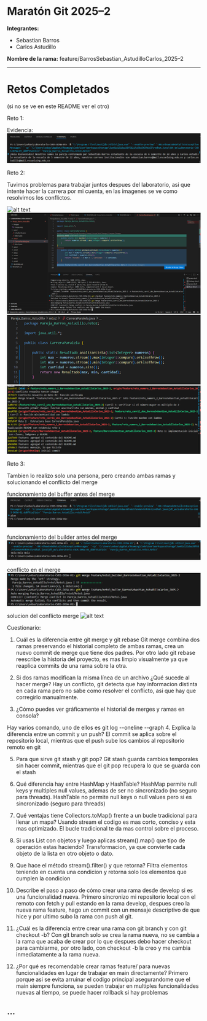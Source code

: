 # Maratón Git 2025–2

**Integrantes:**
- Sebastian Barros
- Carlos Astudillo

**Nombre de la rama:** feature/BarrosSebastian_AstudilloCarlos_2025–2

---

# Retos Completados

(si no se ve en este README ver el otro)

Reto 1:

Evidencia: ![Reto 1](Pareja_Barros_Astudillo/images/image.png)

Reto 2:

Tuvimos problemas para trabajar juntos despues del laboratorio, asi que intente hacer la carrera por mi cuenta, en las imagenes se ve como resolvimos los conflictos.

![alt text](Pareja_Barros_Astudillo/images/ImagenReto2Merge.png.png)
![alt text](Pareja_Barros_Astudillo/images/ImagenReto2Merge1.png)
![alt text](Pareja_Barros_Astudillo/images/ImagenReto2Merge1Resuelto.png)
![git log](Pareja_Barros_Astudillo/images/gitLog.png)


Reto 3:

Tambien lo realizo solo una persona, pero creando ambas ramas y solucionando el conflicto del merge

funcionamiento del buffer antes del merge ![alt text](Pareja_Barros_Astudillo/images/Buffer1.png)

funcionamiento del builder antes del merge ![alt text](Pareja_Barros_Astudillo/images/Builder1.png)

conflicto en el merge ![alt text](Pareja_Barros_Astudillo/images/Reto3MergeConflicto.png)


solucion del conflicto merge ![alt text](Pareja_Barros_Astudillo/images/respuestaReto3.png.png)


Cuestionario:

1.	Cuál es la diferencia entre git merge y git rebase
Git merge combina dos ramas preservando el historial completo de ambas ramas, crea un nuevo commit de merge que tiene dos padres.
Por otro lado git rebase reescribe la historia del proyecto, es mas limpio visualmente ya que reaplica commits de una rama sobre la otra.

2.	Si dos ramas modifican la misma línea de un archivo ¿Qué sucede al hacer merge?
Hay un conflicto, git detecta que hay informacion distinta en cada rama pero no sabe como resolver el conflicto, asi que hay que corregirlo manualmente.

3.	¿Cómo puedes ver gráficamente el historial de merges y ramas en consola?

Hay varios comando, uno de ellos es git log --oneline --graph
4.	Explica la diferencia entre un commit y un push?
El commit se aplica sobre el repositorio local, mientras que el push sube los cambios al repositorio remoto en git

5.	Para que sirve git stash y git pop?
Git stash guarda cambios temporales sin hacer commit, mientras que el git pop recupera lo que se guarda con el stash

6.	Qué diferencia hay entre HashMap y HashTable?
HashMap permite null keys y multiples null values, ademas de ser no sincronizado (no seguro para threads). HashTable no permite null keys o null values pero si es sincronizado (seguro para threads)

7.	Qué ventajas tiene Collectors.toMap() frente a un bucle tradicional para llenar un mapa?
Usando stream el codigo es mas corto, conciso y esta mas optimizado. El bucle tradicional te da mas control sobre el proceso.

8.	Si usas List con objetos y luego aplicas stream().map() que tipo de operación estas haciendo?
Transformacion, ya que convierte cada objeto de la lista en otro objeto o dato.

9.	Que hace el método stream().filter() y que retorna?
Filtra elementos teniendo en cuenta una condicion y retorna solo los elementos que cumplen la condicion

10.	 Describe el paso a paso de cómo crear una rama desde develop si es una funcionalidad nueva.
Primero sincronizo mi repositorio local con el remoto con fetch y pull estando en la rama develop, despues creo la nueva rama feature, hago un commit con un mensaje descriptivo de que hice y por ultimo subo la rama con push al git.

11.	¿Cuál es la diferencia entre crear una rama con git branch y con git checkout -b?
Con git branch solo se crea la rama nueva, no se cambia a la rama que acaba de crear por lo que despues debo hacer checkout para cambiarme, por otro lado, con checkout -b la creo y me cambia inmediatamente a la rama nueva.

12.	¿Por qué es recomendable crear ramas feature/ para nuevas funcionalidades en lugar de trabajar en main directamente?
Primero porque asi se evita arruinar el codigo principal asegurandome que el main siempre funciona, se pueden trabajar en multiples funcionalidades nuevas al tiempo, se puede hacer rollback si hay problemas

...
---
